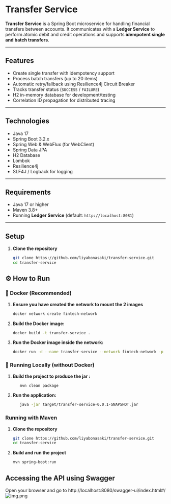 # Transfer Service

**Transfer Service** is a Spring Boot microservice for handling financial transfers between accounts. It communicates with a **Ledger Service** to perform atomic debit and credit operations and supports **idempotent single and batch transfers**.

---

## Features

- Create single transfer with idempotency support  
- Process batch transfers (up to 20 items)  
- Automatic retry/fallback using Resilience4j Circuit Breaker  
- Tracks transfer status (`SUCCESS` / `FAILURE`)  
- H2 in-memory database for development/testing  
- Correlation ID propagation for distributed tracing  

---

## Technologies

- Java 17  
- Spring Boot 3.2.x  
- Spring Web & WebFlux (for WebClient)  
- Spring Data JPA  
- H2 Database  
- Lombok  
- Resilience4j  
- SLF4J / Logback for logging  

---

## Requirements

- Java 17 or higher  
- Maven 3.8+  
- Running **Ledger Service** (default: `http://localhost:8081`)  

---

## Setup

1. **Clone the repository**
   ```bash
   git clone https://github.com/liyabonasaki/transfer-service.git
   cd transfer-service

## ⚙️ How to Run

### 🐳 Docker (Recommended)

1. **Ensure you have created the network to mount the 2 images**
   ```bash
   docker network create fintech-network

2. **Build the Docker image:**
   ```bash
   docker build -t transfer-service .

3. **Run the Docker image inside the network:**
   ```bash
   docker run -d --name transfer-service --network fintech-network -p 8080:8080 transfer-service

### 🧪 Running Locally (without Docker)

1. **Build the project to produce the jar :**
   ```bash
      mvn clean package
   
2. **Run the application:**
   ```bash
      java -jar target/transfer-service-0.0.1-SNAPSHOT.jar

### Running with Maven
1. **Clone the repository**
   ```bash
   git clone https://github.com/liyabonasaki/transfer-service.git
   cd transfer-service

2. **Build and run the project**
   ```bash
   mvn spring-boot:run

## Accessing the API using Swagger
Open your browser and go to http://localhost:8080/swagger-ui/index.html#/
![img.png](img.png)